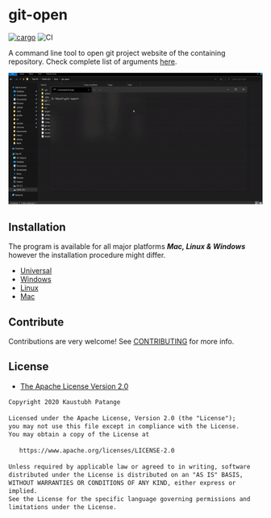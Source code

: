 # git-open

<a href="https://crates.io/crates/git-open"><img src="https://img.shields.io/crates/v/git-open.svg" alt="cargo"></a>
![CI](https://github.com/KaustubhPatange/git-open/workflows/CI/badge.svg)

A command line tool to open git project website of the containing repository. Check complete list of arguments [here](https://github.com/KaustubhPatange/git-open/wiki/Command-line-options).

![](art/demo.gif)

## Installation

The program is available for all major platforms _**Mac, Linux & Windows**_ however the installation procedure might differ.

- [Universal](https://github.com/KaustubhPatange/git-open/wiki/Installation#universal)
- [Windows](https://github.com/KaustubhPatange/git-open/wiki/Installation/#os)
- [Linux](https://github.com/KaustubhPatange/git-open/wiki/Installation/#linux)
- [Mac](https://github.com/KaustubhPatange/git-open/wiki/Installation/#mac)

## Contribute

Contributions are very welcome! See [CONTRIBUTING](CONTRIBUTING.md) for more info.

## License

- [The Apache License Version 2.0](https://www.apache.org/licenses/LICENSE-2.0.txt)

```
Copyright 2020 Kaustubh Patange

Licensed under the Apache License, Version 2.0 (the "License");
you may not use this file except in compliance with the License.
You may obtain a copy of the License at

   https://www.apache.org/licenses/LICENSE-2.0

Unless required by applicable law or agreed to in writing, software
distributed under the License is distributed on an "AS IS" BASIS,
WITHOUT WARRANTIES OR CONDITIONS OF ANY KIND, either express or implied.
See the License for the specific language governing permissions and
limitations under the License.
```
